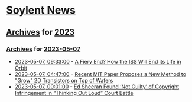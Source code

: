 # [Soylent News](../../../README.md)

## [Archives](../../index.md) for [2023](../index.md)

### [Archives](../../index.md) for [2023-05-07](index.md)

* [2023-05-07, 09:33:00](https://soylentnews.org/article.pl?sid=23/05/06/079245&from=rss) - [A Fiery End? How the ISS Will End its Life in Orbit](https://soylentnews.org/article.pl?sid=23/05/06/079245&from=rss)
* [2023-05-07, 04:47:00](https://soylentnews.org/article.pl?sid=23/05/06/0659248&from=rss) - [Recent MIT Paper Proposes a New Method to \"Grow\" 2D Transistors on Top of Wafers](https://soylentnews.org/article.pl?sid=23/05/06/0659248&from=rss)
* [2023-05-07, 00:01:00](https://soylentnews.org/article.pl?sid=23/05/05/129225&from=rss) - [Ed Sheeran Found ‘Not Guilty’ of Copyright Infringement in “Thinking Out Loud” Court Battle](https://soylentnews.org/article.pl?sid=23/05/05/129225&from=rss)
